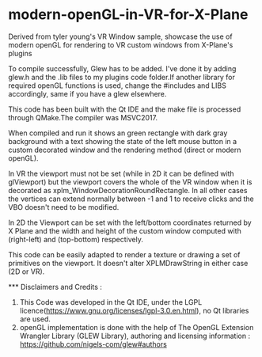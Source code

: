 # modern-openGL-in-VR-for-X-Plane
Derived from tyler young's VR Window sample, showcase the use of modern openGL for rendering to VR custom windows from X-Plane's plugins

To compile successfully, Glew has to be added. I've done it by adding glew.h and the .lib files to my plugins code folder.If another library for required openGL functions is used, change the #includes and LIBS accordingly, same if you have a glew elsewhere.

This code has been built with the Qt IDE and the make file is processed through QMake.The compiler was MSVC2017.

When compiled and run it shows an green rectangle with dark gray background with a text showing the state of the left mouse button in a custom decorated window and the rendering method (direct or modern openGL). 

In VR the viewport must not be set (while in 2D it can be defined with glViewport) but the viewport covers the whole of the VR window when it is decorated as xplm_WindowDecorationRoundRectangle. In all other cases the vertices can extend normally between -1 and 1 to receive clicks and the VBO doesn't need to be modified. 

In 2D the Viewport can be set with the left/bottom coordinates returned by X Plane and the width and height of the custom window computed with (right-left) and (top-bottom) respectively.

This code can be easily adapted to render a texture or drawing a set of primitives on the viewport. It doesn't alter XPLMDrawString in either case (2D or VR).  

*** Disclaimers and Credits :

1) This Code was developed in the Qt IDE, under the LGPL licence(https://www.gnu.org/licenses/lgpl-3.0.en.html), no Qt libraries are used.
2) openGL implementation is done with the help of The OpenGL Extension Wrangler Library (GLEW Library), authoring and licensing information : https://github.com/nigels-com/glew#authors

